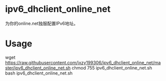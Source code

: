 # ipv6_dhclient_online_net

为你的online.net独服配置IPv6地址。

# Usage
wget https://raw.githubusercontent.com/jxzy199306/ipv6_dhclient_online_net/master/ipv6_dhclient_online_net.sh
chmod 755 ipv6_dhclient_online_net.sh
bash ipv6_dhclient_online_net.sh <interface> <address block> <subnet> <duid>

